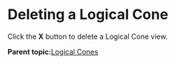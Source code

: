 # Deleting a Logical Cone

Click the **X** button to delete a Logical Cone view.

**Parent topic:**[Logical Cones](GUID-E851B51B-C26E-4D51-9567-903C5143B64D.md)

